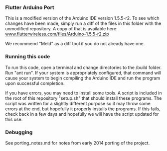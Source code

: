 ### Flutter Arduino Port
This is a modified version of the Arduino IDE version 1.5.5-r2. To see which changes have been made, simply run a diff of the files in this folder with the unmodified repository. A copy of that is available here:
www.flutterwireless.com/files/Arduino-1.5.5-r2.zip

We recommend "Meld" as a diff tool if you do not already have one.

### Running this code
To run this code, open a terminal and change directories to the /build folder. Run "ant run". If your system is appropriately configured, that command will cause your system to begin compiling the Arduino IDE and run the program upon successful completion.

If you have errors, you may need to install some tools. A script is included in the root of this repository "setup.sh" that should install these programs. The script was written for a slightly different purpose so it may throw some errors at the end, but hopefully it properly installs the programs. If this fails, check back in a few days and hopefully we will have the script updated for this use.


### Debugging
See porting_notes.md for notes from early 2014 porting of the project.

